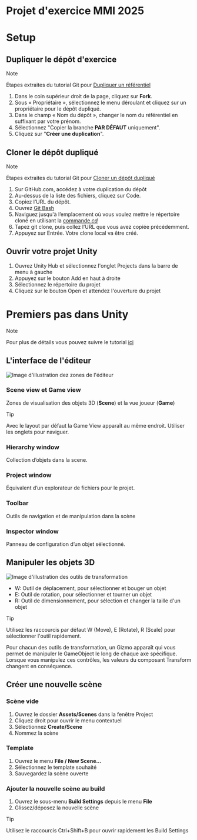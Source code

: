 # Projet d'exercice MMI 2025

# Setup

## Dupliquer le dépôt d'exercice
> [!NOTE]
> Étapes extraites du tutorial Git pour [Dupliquer un référentiel](https://docs.github.com/fr/pull-requests/collaborating-with-pull-requests/working-with-forks/fork-a-repo#forking-a-repository)

1. Dans le coin supérieur droit de la page, cliquez sur **Fork**.
2. Sous « Propriétaire », sélectionnez le menu déroulant et cliquez sur un propriétaire pour le dépôt dupliqué.
3. Dans le champ « Nom du dépôt », changer le nom du référentiel en suffixant par votre prénom.
4. Sélectionnez "Copier la branche **PAR DÉFAUT** uniquement".
5. Cliquez sur "**Créer une duplication**".

## Cloner le dépôt dupliqué
> [!NOTE]
> Étapes extraites du tutorial Git pour [Cloner un dépôt dupliqué](https://docs.github.com/fr/pull-requests/collaborating-with-pull-requests/working-with-forks/fork-a-repo#cloning-your-forked-repository)

1. Sur GitHub.com, accédez à votre duplication du dépôt
2. Au-dessus de la liste des fichiers, cliquez sur Code.
3. Copiez l’URL du dépôt.
4. Ouvrez [Git Bash](https://git-scm.com/downloads)
5. Naviguez jusqu'à l’emplacement où vous voulez mettre le répertoire cloné en utilisant la [commande _cd_](https://graphite.dev/guides/change-directories-git-bash-windows)
6. Tapez git clone, puis collez l’URL que vous avez copiée précédemment.
7. Appuyez sur Entrée. Votre clone local va être créé.

## Ouvrir votre projet Unity

1. Ouvrez Unity Hub et sélectionnez l'onglet Projects dans la barre de menu à gauche
2. Appuyez sur le bouton Add en haut à droite
3. Sélectionnez le répertoire du projet
4. Cliquez sur le bouton Open et attendez l'ouverture du projet

# Premiers pas dans Unity

> [!NOTE]
> Pour plus de détails vous pouvez suivre le tutorial [ici](https://learn.unity.com/tutorial/explore-the-unity-editor-1)

## L'interface de l'éditeur
![Image d'illustration dez zones de l'éditeur](https://unity-connect-prd.storage.googleapis.com/20220606/learn/images/7fabb375-5282-4852-9ecf-d8acc254052b_EditorExplore.png)

### Scene view et Game view 
Zones de visualisation des objets 3D (**Scene**) et la vue joueur (**Game**)
> [!TIP]
> Avec le layout par défaut la Game View apparaît au même endroit. Utiliser les onglets pour naviguer.

### Hierarchy window 
Collection d’objets dans la scene.

### Project window 
Équivalent d’un explorateur de fichiers pour le projet.

### Toolbar 
Outils de navigation et de manipulation dans la scène

### Inspector window 
Panneau de configuration d’un objet sélectionné.

## Manipuler les objets 3D
![Image d'illustration des outils de transformation](https://unity-connect-prd.storage.googleapis.com/20220601/learn/images/057c859e-04d5-429a-b980-b852a80b2015_gizmos.png)

- W: Outil de déplacement, pour sélectionner et bouger un objet
- E: Outil de rotation, pour sélectionner et tourner un objet
- R: Outil de dimensionnement, pour sélection et changer la taille d'un objet

> [!TIP]
> Utilisez les raccourcis par défaut W (Move), E (Rotate), R (Scale) pour sélectionner l'outil rapidement.

Pour chacun des outils de transformation, un Gizmo apparaît qui vous permet de manipuler le GameObject le long de chaque axe spécifique. 
Lorsque vous manipulez ces contrôles, les valeurs du composant Transform changent en conséquence.

## Créer une nouvelle scène
### Scène vide
1. Ouvrez le dossier **Assets/Scenes** dans la fenêtre Project
2. Cliquez droit pour ouvrir le menu contextuel
3. Sélectionnez **Create/Scene** 
4. Nommez la scène

### Template
1. Ouvrez le menu **File / New Scene…**
2. Sélectionnez le template souhaité
3. Sauvegardez la scène ouverte

### Ajouter la nouvelle scène au build
1. Ouvrez le sous-menu **Build Settings** depuis le menu **File**
2. Glissez/déposez la nouvelle scène
> [!TIP]
> Utilisez le raccourcis Ctrl+Shift+B pour ouvrir rapidement les Build Settings


